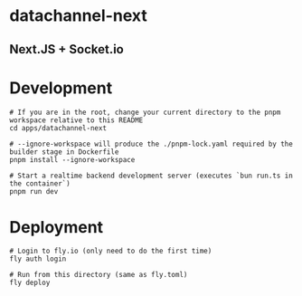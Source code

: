 # datachannel-next

## Next.JS + Socket.io

# Development
```shell
# If you are in the root, change your current directory to the pnpm workspace relative to this README
cd apps/datachannel-next

# --ignore-workspace will produce the ./pnpm-lock.yaml required by the builder stage in Dockerfile
pnpm install --ignore-workspace

# Start a realtime backend development server (executes `bun run.ts in the container`)
pnpm run dev 
```

# Deployment
```shell
# Login to fly.io (only need to do the first time)
fly auth login

# Run from this directory (same as fly.toml)
fly deploy
```